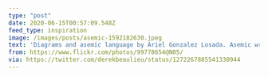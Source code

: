 ```yaml
---
type: "post"
date: 2020-06-15T00:57:09.548Z
feed_type: inspiration
image: /images/posts/asemic-1592182630.jpeg
text: 'Diagrams and asemic language by Ariel Gonzalez Losada. Asemic writing is a wordless open semantic form of writing.'
from: https://www.flickr.com/photos/99778654@N05/
via: https://twitter.com/derekbeaulieu/status/1272267885541330944
---
```

